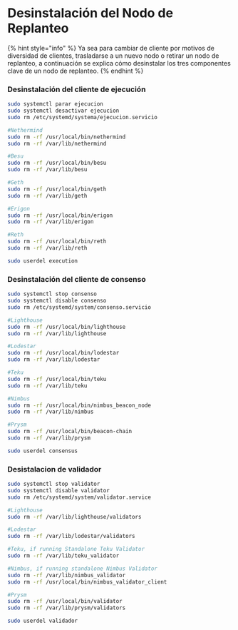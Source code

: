 # Desinstalación del Nodo de Replanteo

{% hint style="info" %}
Ya sea para cambiar de cliente por motivos de diversidad de clientes, trasladarse a un nuevo nodo o retirar un nodo de replanteo, a continuación se explica cómo desinstalar los tres componentes clave de un nodo de replanteo.
{% endhint %}

### Desinstalación del cliente de ejecución&#x20;

```bash
sudo systemctl parar ejecucion 
sudo systemctl desactivar ejecucion 
sudo rm /etc/systemd/systema/ejecucion.servicio

#Nethermind
sudo rm -rf /usr/local/bin/nethermind
sudo rm -rf /var/lib/nethermind

#Besu
sudo rm -rf /usr/local/bin/besu
sudo rm -rf /var/lib/besu

#Geth
sudo rm -rf /usr/local/bin/geth
sudo rm -rf /var/lib/geth

#Erigon
sudo rm -rf /usr/local/bin/erigon
sudo rm -rf /var/lib/erigon

#Reth
sudo rm -rf /usr/local/bin/reth
sudo rm -rf /var/lib/reth

sudo userdel execution
```

### Desinstalación del cliente de consenso&#x20;

```bash
sudo systemctl stop consenso
sudo systemctl disable consenso
sudo rm /etc/systemd/system/consenso.servicio

#Lighthouse
sudo rm -rf /usr/local/bin/lighthouse
sudo rm -rf /var/lib/lighthouse

#Lodestar
sudo rm -rf /usr/local/bin/lodestar
sudo rm -rf /var/lib/lodestar

#Teku
sudo rm -rf /usr/local/bin/teku
sudo rm -rf /var/lib/teku

#Nimbus
sudo rm -rf /usr/local/bin/nimbus_beacon_node
sudo rm -rf /var/lib/nimbus

#Prysm
sudo rm -rf /usr/local/bin/beacon-chain
sudo rm -rf /var/lib/prysm

sudo userdel consensus
```

### Desistalacion de validador 

```bash
sudo systemctl stop validator
sudo systemctl disable validator
sudo rm /etc/systemd/system/validator.service

#Lighthouse
sudo rm -rf /var/lib/lighthouse/validators

#Lodestar
sudo rm -rf /var/lib/lodestar/validators

#Teku, if running Standalone Teku Validator
sudo rm -rf /var/lib/teku_validator

#Nimbus, if running standalone Nimbus Validator
sudo rm -rf /var/lib/nimbus_validator
sudo rm -rf /usr/local/bin/nimbus_validator_client

#Prysm
sudo rm -rf /usr/local/bin/validator
sudo rm -rf /var/lib/prysm/validators

sudo userdel validador
```
